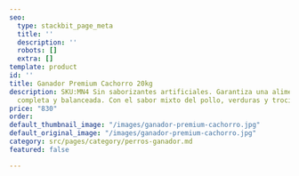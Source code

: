 ```yaml
---
seo:
  type: stackbit_page_meta
  title: ''
  description: ''
  robots: []
  extra: []
template: product
id: ''
title: Ganador Premium Cachorro 20kg
description: SKU:MN4 Sin saborizantes artificiales. Garantiza una alimentación 100%
  completa y balanceada. Con el sabor mixto del pollo, verduras y trocitos de carne.
price: "830"
order: 
default_thumbnail_image: "/images/ganador-premium-cachorro.jpg"
default_original_image: "/images/ganador-premium-cachorro.jpg"
category: src/pages/category/perros-ganador.md
featured: false

---
```

